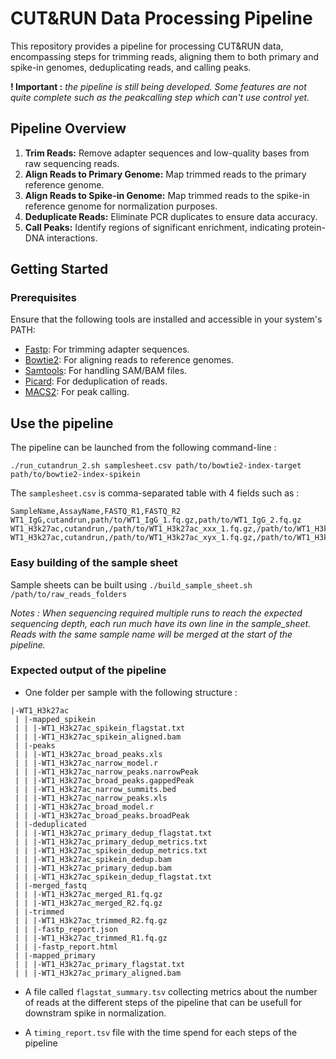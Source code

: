 # CUT&RUN Data Processing Pipeline

This repository provides a pipeline for processing CUT&RUN data, encompassing steps for trimming reads, aligning them to both primary and spike-in genomes, deduplicating reads, and calling peaks.

**! Important :** *the pipeline is still being developed. Some features are not quite complete such as the peakcalling step which can't use control yet.*

## Pipeline Overview

1. **Trim Reads:** Remove adapter sequences and low-quality bases from raw sequencing reads.
2. **Align Reads to Primary Genome:** Map trimmed reads to the primary reference genome.
3. **Align Reads to Spike-in Genome:** Map trimmed reads to the spike-in reference genome for normalization purposes.
4. **Deduplicate Reads:** Eliminate PCR duplicates to ensure data accuracy.
5. **Call Peaks:** Identify regions of significant enrichment, indicating protein-DNA interactions.

## Getting Started

### Prerequisites

Ensure that the following tools are installed and accessible in your system's PATH:

- [Fastp](https://github.com/OpenGene/fastp): For trimming adapter sequences.
- [Bowtie2](http://bowtie-bio.sourceforge.net/bowtie2/index.shtml): For aligning reads to reference genomes.
- [Samtools](http://www.htslib.org/): For handling SAM/BAM files.
- [Picard](http://broadinstitute.github.io/picard/): For deduplication of reads.
- [MACS2](https://github.com/macs3-project/MACS): For peak calling.

## Use the pipeline

The pipeline can be launched from the following command-line :

```
./run_cutandrun_2.sh samplesheet.csv path/to/bowtie2-index-target path/to/bowtie2-index-spikein
```

The `samplesheet.csv` is comma-separated table with 4 fields such as : 

```
SampleName,AssayName,FASTQ_R1,FASTQ_R2
WT1_IgG,cutandrun,path/to/WT1_IgG_1.fq.gz,path/to/WT1_IgG_2.fq.gz
WT1_H3k27ac,cutandrun,/path/to/WT1_H3k27ac_xxx_1.fq.gz,/path/to/WT1_H3k27ac_xxx_2.fq.gz
WT1_H3k27ac,cutandrun,/path/to/WT1_H3k27ac_xyx_1.fq.gz,/path/to/WT1_H3k27ac_xyx_2.fq.gz
```

### Easy building of the sample sheet

Sample sheets can be built using `./build_sample_sheet.sh /path/to/raw_reads_folders`

*Notes : When sequencing required multiple runs to reach the expected sequencing depth, each run much have its own line in the sample_sheet. Reads with the same sample name will be merged at the start of the pipeline.*


### Expected output of the pipeline

* One folder per sample with the following structure :

```
|-WT1_H3k27ac
 | |-mapped_spikein
 | | |-WT1_H3k27ac_spikein_flagstat.txt
 | | |-WT1_H3k27ac_spikein_aligned.bam
 | |-peaks
 | | |-WT1_H3k27ac_broad_peaks.xls
 | | |-WT1_H3k27ac_narrow_model.r
 | | |-WT1_H3k27ac_narrow_peaks.narrowPeak
 | | |-WT1_H3k27ac_broad_peaks.gappedPeak
 | | |-WT1_H3k27ac_narrow_summits.bed
 | | |-WT1_H3k27ac_narrow_peaks.xls
 | | |-WT1_H3k27ac_broad_model.r
 | | |-WT1_H3k27ac_broad_peaks.broadPeak
 | |-deduplicated
 | | |-WT1_H3k27ac_primary_dedup_flagstat.txt
 | | |-WT1_H3k27ac_primary_dedup_metrics.txt
 | | |-WT1_H3k27ac_spikein_dedup_metrics.txt
 | | |-WT1_H3k27ac_spikein_dedup.bam
 | | |-WT1_H3k27ac_primary_dedup.bam
 | | |-WT1_H3k27ac_spikein_dedup_flagstat.txt
 | |-merged_fastq
 | | |-WT1_H3k27ac_merged_R1.fq.gz
 | | |-WT1_H3k27ac_merged_R2.fq.gz
 | |-trimmed
 | | |-WT1_H3k27ac_trimmed_R2.fq.gz
 | | |-fastp_report.json
 | | |-WT1_H3k27ac_trimmed_R1.fq.gz
 | | |-fastp_report.html
 | |-mapped_primary
 | | |-WT1_H3k27ac_primary_flagstat.txt
 | | |-WT1_H3k27ac_primary_aligned.bam
```
* A file called `flagstat_summary.tsv` collecting metrics about the number of reads at the different steps of the pipeline that can be usefull for downstram spike in normalization.

* A `timing_report.tsv` file with the time spend for each steps of the pipeline


